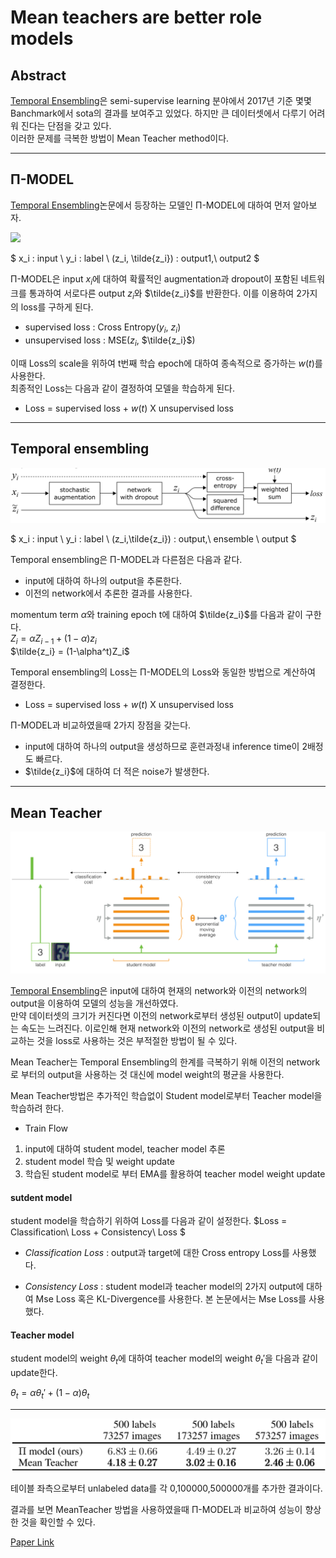 # Mean teachers are better role models

## Abstract
[Temporal Ensembling](https://arxiv.org/abs/1610.02242)은 semi-supervise learning 분야에서 2017년 기준 몇몇 Banchmark에서 sota의 결과를 보여주고 있었다. 하지만 큰 데이터셋에서 다루기 어려워 진다는 단점을 갖고 있다. \
이러한 문제를 극복한 방법이 Mean Teacher method이다.

---
## Π-MODEL
[Temporal Ensembling](https://arxiv.org/abs/1610.02242)논문에서 등장하는 모델인 Π-MODEL에 대하여 먼저 알아보자.

<img src="../Mean teachers are better role models/Images/Π-MODEL.jpeg">

$ x_i : input \\ y_i : label \\ (z_i, \tilde{z_i}) : output1,\ output2 $ 

Π-MODEL은 input $x_i$에 대하여 확률적인 augmentation과 dropout이 포함된 네트워크를 통과하여 서로다른 output $z_i$와 $\tilde{z_i}$를 반환한다. 이를 이용하여 2가지의 loss를 구하게 된다.
- supervised loss : Cross Entropy($y_i$, $z_i$)
- unsupervised loss : MSE($z_i$, $\tilde{z_i}$)


이때 Loss의 scale을 위하여 t번째 학습 epoch에 대하여 종속적으로 증가하는 $w(t)$를 사용한다. \
최종적인 Loss는 다음과 같이 결정하여 모델을 학습하게 된다.

- Loss = supervised loss + $w(t)$ X unsupervised loss

---
## Temporal ensembling
<img src="../Mean teachers are better role models/Images/Temporal Ensembling.jpeg">

$ x_i : input \\ y_i : label \\ (z_i,\tilde{z_i}) : output,\ ensemble \ output $

Temporal ensembling은 Π-MODEL과 다른점은 다음과 같다.
- input에 대하여 하나의 output을 추론한다.
- 이전의 network에서 추론한 결과를 사용한다.

momentum term $\alpha$와 training epoch t에 대하여 $\tilde{z_i}$를 다음과 같이 구한다.\
 $Z_i = \alpha Z_{i-1} + (1-\alpha)z_i$ \
 $\tilde{z_i} = (1-\alpha^t)Z_i$

Temporal ensembling의 Loss는 Π-MODEL의 Loss와 동일한 방법으로 계산하여 결정한다.
 - Loss = supervised loss + $w(t)$ X unsupervised loss

Π-MODEL과 비교하였을때 2가지 장점을 갖는다.
- input에 대하여 하나의 output을 생성하므로 훈련과정내 inference time이 2배정도 빠르다.
-  $\tilde{z_i}$에 대하여 더 적은 noise가 발생한다.

---
## Mean Teacher
<img src="../Mean teachers are better role models/Images/Mean Teacher.jpeg">

[Temporal Ensembling](https://arxiv.org/abs/1610.02242)은 input에 대하여 현재의 network와 이전의 network의 output을 이용하여 모델의 성능을 개선하였다. \
만약 데이터셋의 크기가 커진다면 이전의 network로부터 생성된 output이 update되는 속도는 느려진다. 이로인해 현재 network와 이전의 network로 생성된 output을 비교하는 것을 loss로 사용하는 것은 부적절한 방법이 될 수 있다.

Mean Teacher는 Temporal Ensembling의 한계를 극복하기 위해 이전의 network로 부터의 output을 사용하는 것 대신에 model weight의 평균을 사용한다.

Mean Teacher방법은 추가적인 학습없이 Student model로부터 Teacher model을 학습하려 한다.


- Train Flow
1. input에 대하여 student model, teacher model 추론
2. student model 학습 및 weight update
3. 학습된 student model로 부터 EMA를 활용하여 teacher model weight update

#### sutdent model

student model을 학습하기 위하여 Loss를 다음과 같이 설정한다.
$Loss = Classification\ Loss + Consistency\ Loss $

- $Classification\ Loss$ : output과 target에 대한 Cross entropy Loss를 사용했다.

- $Consistency\ Loss$ : student model과 teacher model의 2가지 output에 대하여 Mse Loss 혹은 KL-Divergence를 사용한다.
본 논문에서는 Mse Loss를 사용했다.

#### Teacher model

student model의 weight $\theta_t$에 대하여 teacher model의 weight $\theta_t'$을 다음과 같이 update한다. 

$\theta_t = \alpha \theta_t' + (1-\alpha)\theta_t$

---


<img src="../Mean teachers are better role models/Images/Table3.jpeg">

테이블 좌측으로부터 unlabeled data를 각 0,100000,500000개를 추가한 결과이다.

결과를 보면 MeanTeacher 방법을 사용하였을때 Π-MODEL과 비교하여 성능이 향상한 것을 확인할 수 있다.

[Paper Link](https://arxiv.org/pdf/1703.01780.pdf)